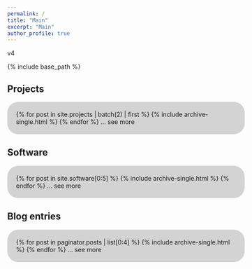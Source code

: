 ```yaml
---
permalink: /
title: "Main"
excerpt: "Main"
author_profile: true
---
```


<style>
#roundedbox {
  border-radius: 25px;
  background: LightGray;
  padding: 20px;
  width: 100%;
}
</style>

v4

{% include base_path %}

## Projects
<div id="roundedbox">
{% for post in site.projects | batch(2) | first %}
  {% include archive-single.html %}
{% endfor %}
... see more
</div>

## Software
<div id="roundedbox">
{% for post in site.software[0:5] %}
  {% include archive-single.html %}
{% endfor %}
... see more
</div>


## Blog entries
<div id="roundedbox">
{% for post in paginator.posts | list[0:4] %}
  {% include archive-single.html %}
{% endfor %}
... see more
</div>
